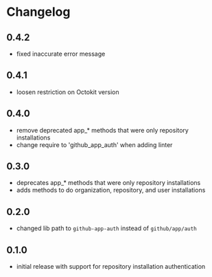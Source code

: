 # Changelog

## 0.4.2
  - fixed inaccurate error message

## 0.4.1
  - loosen restriction on Octokit version

## 0.4.0
  - remove deprecated app_* methods that were only repository installations
  - change require to 'github_app_auth' when adding linter

## 0.3.0
  - deprecates app_* methods that were only repository installations
  - adds methods to do organization, repository, and user installations

## 0.2.0
  - changed lib path to `github-app-auth` instead of `github/app/auth`

## 0.1.0
  - initial release with support for repository installation authentication
